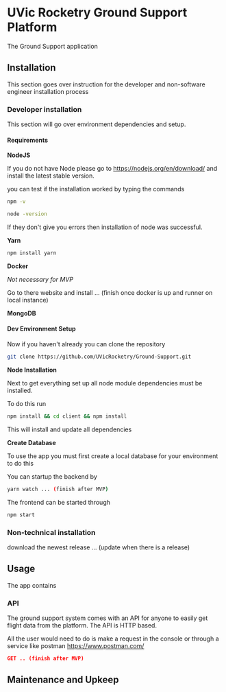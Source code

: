 # UVic Rocketry Ground Support Platform

The Ground Support application

## Installation

This section goes over instruction for the developer and non-software engineer installation process

### Developer installation
This section will go over environment dependencies and setup. 

#### Requirements

**NodeJS**

If you do not have Node please go to https://nodejs.org/en/download/ and install the latest stable version.

you can test if the installation worked by typing the commands 

```bash 
npm -v
``` 

```bash
node -version
```

If they don't give you errors then installation of node was successful.

**Yarn** 

```bash
npm install yarn
```

**Docker**

_Not necessary for MVP_

Go to there website and install ... (finish once docker is up and runner on local instance)

**MongoDB**



#### Dev Environment Setup

Now if you haven't already you can clone the repository 

```bash
git clone https://github.com/UVicRocketry/Ground-Support.git
```

**Node Installation**

Next to get everything set up all node module dependencies must be installed.

To do this run

```bash
npm install && cd client && npm install
```

This will install and update all dependencies

**Create Database**

To use the app you must first create a local database for your environment to do this

You can startup the backend by 

```bash
yarn watch ... (finish after MVP)
```

The frontend can be started through
```bash
npm start
```
### Non-technical installation

download the newest release ... (update when there is a release)

## Usage 

The app contains 

### API

The ground support system comes with an API for anyone to easily get flight data from the platform. The API is HTTP based.

All the user would need to do is make a request in the console or through a service like postman https://www.postman.com/

```JSON
GET .. (finish after MVP)
```

## Maintenance and Upkeep  
